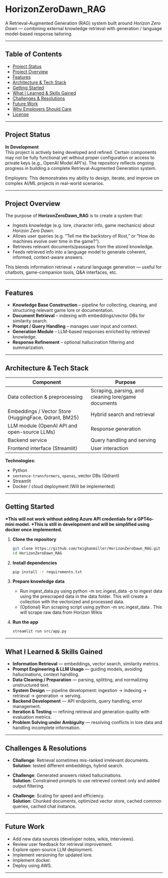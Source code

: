 # HorizonZeroDawn_RAG

A Retrieval-Augmented Generation (RAG) system built around _Horizon Zero Dawn_ — combining external knowledge retrieval with generation / language model-based response tailoring.

---

## Table of Contents

- [Project Status](#project-status)
- [Project Overview](#project-overview)
- [Features](#features)
- [Architecture & Tech Stack](#architecture--tech-stack)
- [Getting Started](#getting-started)
- [What I Learned & Skills Gained](#what-i-learned--skills-gained)
- [Challenges & Resolutions](#challenges--resolutions)
- [Future Work](#future-work)
- [Why Employers Should Care](#why-employers-should-care)
- [License](#license)

---

## Project Status

**In Development**  
This project is actively being developed and refined. Certain components may not be fully functional yet without proper configuration or access to private keys (e.g., OpenAI Model API's). The repository reflects ongoing progress in building a complete Retrieval-Augmented Generation system.

Employers: This demonstrates my ability to design, iterate, and improve on complex AI/ML projects in real-world scenarios.

---

## Project Overview

The purpose of **HorizonZeroDawn_RAG** is to create a system that:

- Ingests knowledge (e.g. lore, character info, game mechanics) about _Horizon Zero Dawn_.
- Allows user queries (e.g. “Tell me the backstory of Rost,” or “How do machines evolve over time in the game?”).
- Retrieves relevant documents/passages from the stored knowledge.
- Feeds retrieved info into a language model to generate coherent, informed, context-aware answers.

This blends information retrieval + natural language generation — useful for chatbots, game-companion tools, Q&A interfaces, etc.

---

## Features

- **Knowledge Base Construction** – pipeline for collecting, cleaning, and structuring relevant game lore or documentation.
- **Document Retrieval** – indexing with embeddings/vector DBs for similarity search.
- **Prompt / Query Handling** – manages user input and context.
- **Generation Module** – LLM-based responses enriched by retrieved knowledge.
- **Response Refinement** – optional hallucination filtering and summarization.

---

## Architecture & Tech Stack

| Component                                             | Purpose                                             |
| ----------------------------------------------------- | --------------------------------------------------- |
| Data collection & preprocessing                       | Scraping, parsing, and cleaning lore/game documents |
| Embeddings / Vector Store (HuggingFace, Qdrant, BM25) | Hybrid search and retrieval                         |
| LLM module (OpenAI API and open-source LLMs)          | Response generation                                 |
| Backend service                                       | Query handling and serving                          |
| Frontend interface (Streamlit)                        | User interaction                                    |

**Technologies**:

- Python
- `sentence-transformers`, `openai`, vector DBs (Qdrant)
- Streamlit
- Docker / cloud deployment (Will be implemented)

---

## Getting Started

**\*This will not work without adding Azure API credentials for a GPT4o-mini model.**
**\*This is still in development and will be simplified using docker once implemented.**

1. **Clone the repository**

   ```bash
   git clone https://github.com/teighanmiller/HorizonZeroDawn_RAG.git
   cd HorizonZeroDawn_RAG
   ```

2. **Install dependencies**

   ```bash
   pip install -r requirements.txt
   ```

3. **Prepare knowledge data**

   - Run ingest_data.py using python -m src.ingest_data -p to ingest data using the prescraped data in the data folder. This will create a collection with the vectorized and processed data.
   - (Optional) Run scraping script using python -m src.ingest_data . This will scrape raw data from Horizon Wikis

4. **Run the app**
   ```bash
   streamlit run src/app.py
   ```

---

## What I Learned & Skills Gained

- **Information Retrieval** — embeddings, vector search, similarity metrics.
- **Prompt Engineering & LLM Usage** — guiding models, avoiding hallucinations, context handling.
- **Data Cleaning / Preparation** — parsing, splitting, and normalizing unstructured text.
- **System Design** — pipeline development: ingestion → indexing → retrieval → generation → serving.
- **Backend Development** — API endpoints, query handling, error management.
- **Iteration & Testing** — refining retrieval and generation quality with evaluation metrics.
- **Problem Solving under Ambiguity** — resolving conflicts in lore data and handling incomplete information.

---

## Challenges & Resolutions

- **Challenge**: Retrieval sometimes mis-ranked irrelevant documents.  
  **Solution**: tested different embeddings, hybrid search.

- **Challenge**: Generated answers risked hallucinations.  
  **Solution**: Constrained prompts to use retrieved context only and added output filtering.

- **Challenge**: Scaling for speed and efficiency.  
  **Solution**: Chunked documents, optimized vector store, cached common queries, cached chat instance.

---

## Future Work

- Add new data sources (developer notes, wikis, interviews).
- Review user feedback for retrieval improvement.
- Explore open-source LLM deployment.
- Implement versioning for updated lore.
- Implement docker.
- Deploy using AWS.

---

